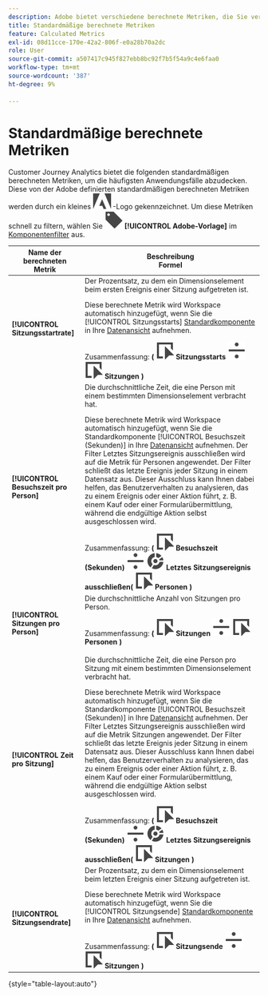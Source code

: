 ```yaml
---
description: Adobe bietet verschiedene berechnete Metriken, die Sie verwenden können. Auf dieser Seite werden diese Metriken und die vorgesehenen Verwendungszwecke aufgelistet.
title: Standardmäßige berechnete Metriken
feature: Calculated Metrics
exl-id: 08d11cce-170e-42a2-806f-e0a28b70a2dc
role: User
source-git-commit: a507417c945f827ebb8bc92f7b5f54a9c4e6faa0
workflow-type: tm+mt
source-wordcount: '387'
ht-degree: 9%

---
```


# Standardmäßige berechnete Metriken

Customer Journey Analytics bietet die folgenden standardmäßigen berechneten Metriken, um die häufigsten Anwendungsfälle abzudecken. Diese von der Adobe definierten standardmäßigen berechneten Metriken werden durch ein kleines ![AdobeLogoSmall](/help/assets/icons/AdobeLogoSmall.svg) -Logo gekennzeichnet. Um diese Metriken schnell zu filtern, wählen Sie ![Beschriftung](/help/assets/icons/Label.svg) **[!UICONTROL Adobe-Vorlage]** im [Komponentenfilter](/help/components/overview.md#filter) aus.

| Name der berechneten Metrik | Beschreibung<br/>Formel |
|---------|----------|
| **[!UICONTROL Sitzungsstartrate]** | Der Prozentsatz, zu dem ein Dimensionselement beim ersten Ereignis einer Sitzung aufgetreten ist.<p>Diese berechnete Metrik wird Workspace automatisch hinzugefügt, wenn Sie die [!UICONTROL Sitzungsstarts] [Standardkomponente](/help/data-views/component-reference.md) in Ihre [Datenansicht](/help/data-views/create-dataview.md) aufnehmen.</p>Zusammenfassung: **(** ![Ereignis](/help/assets/icons/Event.svg) **Sitzungsstarts** ![divide](/help/assets/icons/Divide.svg) ![Ereignis](/help/assets/icons/Event.svg) **Sitzungen** **)** |
| **[!UICONTROL Besuchszeit pro Person]** | Die durchschnittliche Zeit, die eine Person mit einem bestimmten Dimensionselement verbracht hat.<p>Diese berechnete Metrik wird Workspace automatisch hinzugefügt, wenn Sie die Standardkomponente [!UICONTROL Besuchszeit (Sekunden)] [ ](/help/data-views/component-reference.md) in Ihre [Datenansicht](/help/data-views/create-dataview.md) aufnehmen. Der Filter Letztes Sitzungsereignis ausschließen wird auf die Metrik für Personen angewendet. Der Filter schließt das letzte Ereignis jeder Sitzung in einem Datensatz aus. Dieser Ausschluss kann Ihnen dabei helfen, das Benutzerverhalten zu analysieren, das zu einem Ereignis oder einer Aktion führt, z. B. einem Kauf oder einer Formularübermittlung, während die endgültige Aktion selbst ausgeschlossen wird.</p>Zusammenfassung: **(** ![Ereignis](/help/assets/icons/Event.svg) **Besuchszeit (Sekunden)** ![Aufteilen](/help/assets/icons/Divide.svg) ![Segmentierung](/help/assets/icons/Segmentation.svg) **Letztes Sitzungsereignis ausschließen(** ![Ereignis](/help/assets/icons/Event.svg) **Personen )** |
| **[!UICONTROL Sitzungen pro Person]** | Die durchschnittliche Anzahl von Sitzungen pro Person.<p>Zusammenfassung: **(** ![Ereignis](/help/assets/icons/Event.svg) **Sitzungen** ![teilen](/help/assets/icons/Divide.svg) ![Ereignis](/help/assets/icons/Event.svg) **Personen** **)** |
| **[!UICONTROL Zeit pro Sitzung]** | Die durchschnittliche Zeit, die eine Person pro Sitzung mit einem bestimmten Dimensionselement verbracht hat.<p>Diese berechnete Metrik wird Workspace automatisch hinzugefügt, wenn Sie die Standardkomponente [!UICONTROL Besuchszeit (Sekunden)] [ ](/help/data-views/component-reference.md) in Ihre [Datenansicht](/help/data-views/create-dataview.md) aufnehmen. Der Filter Letztes Sitzungsereignis ausschließen wird auf die Metrik Sitzungen angewendet. Der Filter schließt das letzte Ereignis jeder Sitzung in einem Datensatz aus. Dieser Ausschluss kann Ihnen dabei helfen, das Benutzerverhalten zu analysieren, das zu einem Ereignis oder einer Aktion führt, z. B. einem Kauf oder einer Formularübermittlung, während die endgültige Aktion selbst ausgeschlossen wird.</p>Zusammenfassung: **(** ![Ereignis](/help/assets/icons/Event.svg) **Besuchszeit (Sekunden)** ![Aufteilen](/help/assets/icons/Divide.svg) ![Segmentierung](/help/assets/icons/Segmentation.svg) **Letztes Sitzungsereignis ausschließen(** ![Ereignis](/help/assets/icons/Event.svg) **Sitzungen )** |
| **[!UICONTROL Sitzungsendrate]** | Der Prozentsatz, zu dem ein Dimensionselement beim letzten Ereignis einer Sitzung aufgetreten ist. <p>Diese berechnete Metrik wird Workspace automatisch hinzugefügt, wenn Sie die [!UICONTROL Sitzungsende] [Standardkomponente](/help/data-views/component-reference.md) in Ihre [Datenansicht](/help/data-views/create-dataview.md) aufnehmen.</p>Zusammenfassung: **(** ![Ereignis](/help/assets/icons/Event.svg) **Sitzungsende** ![teilen](/help/assets/icons/Divide.svg) ![Ereignis](/help/assets/icons/Event.svg) **Sitzungen** **)** |

{style="table-layout:auto"}
